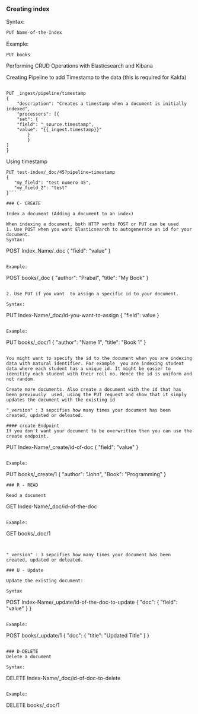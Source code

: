 ### Creating index

Syntax:

```bash
PUT Name-of-the-Index
```

Example:
```
PUT books
```


Performing CRUD Operations with Elasticsearch and Kibana

Creating Pipeline to add Timestamp to the data (this is required for Kakfa)

```

PUT _ingest/pipeline/timestamp
{
	"description": "Creates a timestamp when a document is initially indexed",
	"processors": [{
	"set": {
	"field": "_source.timestamp",
	"value": "{{_ingest.timestamp}}"
		}
		}
]
}
```
Using timestamp
```
PUT test-index/_doc/45?pipeline=timestamp
{
   "my_field": "test numero 45",
   "my_field_2": "test"
}```

### C- CREATE

Index a document (Adding a document to an index)

When indexing a document, both HTTP verbs POST or PUT can be used
1. Use POST when you want Elasticsearch to autogenerate an id for your document.
Syntax:
```
POST Index_Name/_doc
{
	"field": "value"
}
```

Example:
```
POST books/_doc
{
	"author": "Prabal",
	"title": "My Book"
}
```

2. Use PUT if you want  to assign a specific id to your document.

Syntax:
```
PUT Index-Name/_doc/id-you-want-to-assign
{
	"field": value
}
```

Example:
```
PUT books/_doc/1
{
	"author": "Name 1",
	"title": "Book 1"
}
```

You might want to specify the id to the document when you are indexing data with natural identifier. For example  you are indexing student data where each student has a unique id. It might be easier to idenitity each student with their roll no. Hence the id is uniform and not random.

Create more documents. Also create a document with the id that has been previously  used, using the PUT request and show that it simply updates the document with the existing id

"_version" : 3 sepcifies how many times your document has been created, updated or deleated.

#### create Endpoint
If you don't want your document to be overwritten then you can use the create endpoint.

```
PUT Index-Name/_create/id-of-doc
{
	"field": "value"
}
```

Example:
```
PUT books/_create/1
{
	"author": "John",
	"Book": "Programming"
}
```
### R - READ

Read a document

```
GET Index-Name/_doc/id-of-the-doc
```

Example:
```
GET books/_doc/1
```


"_version" : 3 sepcifies how many times your document has been created, updated or deleated.

### U - Update

Update the existing document:

Syntax

```
POST Index-Name/_update/id-of-the-doc-to-update
{
	"doc": {
		"field": "value"
	}
}
```

Example:
```
POST books/_update/1
{
	"doc": {
		"title": "Updated Title"
	}
}
```

### D-DELETE
Delete a document

Syntax:
```
DELETE Index-Name/_doc/id-of-doc-to-delete
```

Example:
```
DELETE books/_doc/1
```

